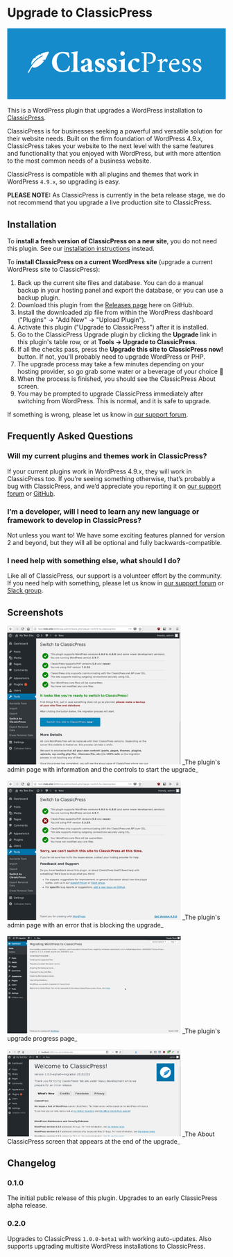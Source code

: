 # Upgrade to ClassicPress

![](assets/banner-772x250.png)

This is a WordPress plugin that upgrades a WordPress installation to
[ClassicPress](https://www.classicpress.net).

ClassicPress is for businesses seeking a powerful and versatile solution for
their website needs. Built on the firm foundation of WordPress 4.9.x,
ClassicPress takes your website to the next level with the same features and
functionality that you enjoyed with WordPress, but with more attention to the
most common needs of a business website.

ClassicPress is compatible with all plugins and themes that work in WordPress
`4.9.x`, so upgrading is easy.

**PLEASE NOTE:** As ClassicPress is currently in the beta release stage, we do
not recommend that you upgrade a live production site to ClassicPress.

## Installation

To **install a fresh version of ClassicPress on a new site**, you do not need
this plugin.  See our
[installation instructions](https://docs.classicpress.net/installing-classicpress/)
instead.

To **install ClassicPress on a current WordPress site** (upgrade a current
WordPress site to ClassicPress):

1. Back up the current site files and database. You can do a manual backup in
   your hosting panel and export the database, or you can use a backup plugin.
2. Download this plugin from the
   [Releases page](https://github.com/ClassicPress/ClassicPress-Migration-Plugin/releases)
   here on GitHub.
3. Install the downloaded zip file from within the WordPress dashboard
   ("Plugins" -> "Add New" -> "Upload Plugin").
4. Activate this plugin ("Upgrade to ClassicPress") after it is installed.
5. Go to the ClassicPress Upgrade plugin by clicking the **Upgrade** link in
   this plugin's table row, or at **Tools -> Upgrade to ClassicPress**.
6. If all the checks pass, press the **Upgrade this site to ClassicPress now!**
   button. If not, you'll probably need to upgrade WordPress or PHP.
7. The upgrade process may take a few minutes depending on your hosting
   provider, so go grab some water or a beverage of your choice 🙂
8. When the process is finished, you should see the ClassicPress About screen.
9. You may be prompted to upgrade ClassicPress immediately after switching from
   WordPress.  This is normal, and it is safe to upgrade.

If something is wrong, please let us know in
[our support forum](https://forums.classicpress.net/c/support/migration-plugin).

## Frequently Asked Questions

### Will my current plugins and themes work in ClassicPress?

If your current plugins work in WordPress 4.9.x, they will work in ClassicPress
too.  If you’re seeing something otherwise, that’s probably a bug with
ClassicPress, and we’d appreciate you reporting it on
[our support forum](https://forums.classicpress.net/c/support/)
or
[GitHub](https://github.com/ClassicPress).

### I’m a developer, will I need to learn any new language or framework to develop in ClassicPress?

Not unless you want to!  We have some exciting features planned for version 2
and beyond, but they will all be optional and fully backwards-compatible.

### I need help with something else, what should I do?

Like all of ClassicPress, our support is a volunteer effort by the community.
If you need help with something, please let us know in
[our support forum](https://forums.classicpress.net/c/support/)
or
[Slack group](https://www.classicpress.net/join-slack/).

## Screenshots

<img width="400" src="assets/screenshot-1.png">
_The plugin's admin page with information and the controls to start the upgrade_
<br><br>
<img width="400" src="assets/screenshot-2.png">
_The plugin's admin page with an error that is blocking the upgrade_
<br><br>
<img width="400" src="assets/screenshot-3.png">
_The plugin's upgrade progress page_
<br><br>
<img width="400" src="assets/screenshot-4.png">
_The About ClassicPress screen that appears at the end of the upgrade_

## Changelog

### 0.1.0

The initial public release of this plugin.  Upgrades to an early ClassicPress
alpha release.

### 0.2.0

Upgrades to ClassicPress `1.0.0-beta1` with working auto-updates.  Also
supports upgrading multisite WordPress installations to ClassicPress.
